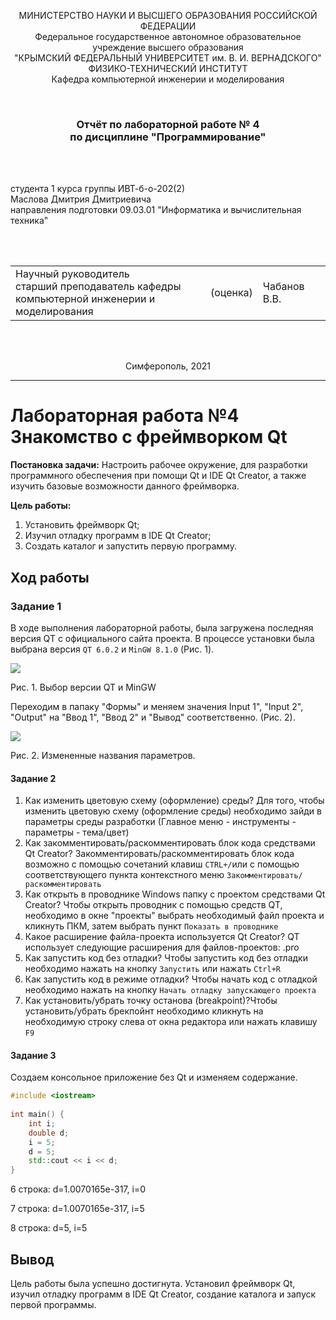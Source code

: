 <p align="center">МИНИСТЕРСТВО НАУКИ  И ВЫСШЕГО ОБРАЗОВАНИЯ РОССИЙСКОЙ ФЕДЕРАЦИИ<br>
Федеральное государственное автономное образовательное учреждение высшего образования<br>
"КРЫМСКИЙ ФЕДЕРАЛЬНЫЙ УНИВЕРСИТЕТ им. В. И. ВЕРНАДСКОГО"<br>
ФИЗИКО-ТЕХНИЧЕСКИЙ ИНСТИТУТ<br>
Кафедра компьютерной инженерии и моделирования</p>
<br>
<h3 align="center">Отчёт по лабораторной работе № 4<br> по дисциплине "Программирование"</h3>
<br><br>
<p>студента 1 курса группы ИВТ-б-о-202(2)<br>
Маслова Дмитрия Дмитриевича<br>
направления подготовки 09.03.01 "Информатика и вычислительная техника"</p>
<br><br>
<table>
<tr><td>Научный руководитель<br> старший преподаватель кафедры<br> компьютерной инженерии и моделирования</td>
<td>(оценка)</td>
<td>Чабанов В.В.</td>
</tr>
</table>
<br><br>
<p align="center">Симферополь, 2021</p>
<hr>

# Лабораторная работа №4 Знакомство с фреймворком Qt
**Постановка задачи:**
Настроить рабочее окружение, для разработки программного обеспечения при помощи Qt и IDE Qt Creator, а также изучить базовые возможности данного фреймворка.

**Цель работы:** 
1.  Установить фреймворк Qt;
2.  Изучил отладку программ в IDE Qt Creator; 
3.	Создать каталог и запустить первую программу.

## Ход работы

### Задание 1
 В ходе выполнения лабораторной работы, была загружена последняя версия QT с официального сайта проекта. В процессе установки была выбрана версия `QT 6.0.2` и `MinGW 8.1.0` (Рис. 1).
 
 ![](D:\KFU\Programming\Programming\Lab\04\image)

Рис. 1. Выбор версии QT и MinGW

Переходим в папаку "Формы" и меняем значения Input 1", "Input 2", "Output" на "Ввод 1", "Ввод 2" и "Вывод" соответственно. (Рис. 2).

![](D:\KFU\Programming\Programming\Lab\04\image)

Рис. 2. Измененные названия параметров.

#### Задание 2
1. Как изменить цветовую схему (оформление) среды? Для того, чтобы изменить цветовую схему (оформление среды) необходимо зайди в параметры среды разработки (Главное меню - инструменты - параметры - тема/цвет)
2. Как закомментировать/раскомментировать блок кода средствами Qt Creator? Закомментировать/раскомментировать блок кода возможно с помощью сочетаний клавиш `CTRL+/`или с помощью соответствующего пункта контекстного меню `Закомментировать/раскомментировать`
3. Как открыть в проводнике Windows папку с проектом средствами Qt Creator? Чтобы открыть проводник с помощью средств QT, необходимо в окне "проекты" выбрать необходимый файл проекта и кликнуть ПКМ, затем выбрать пункт `Показать в проводнике`
4. Какое расширение файла-проекта используется Qt Creator? QT использует следующие расширения для файлов-проектов: .pro
5. Как запустить код без отладки? Чтобы запустить код без отладки необходимо нажать на кнопку `Запустить` или нажать `Ctrl+R`
6. Как запустить код в режиме отладки? Чтобы начать код с отладкой необходимо нажать на кнопку `Начать отладку запускающего проекта`
7. Как установить/убрать точку останова (breakpoint)?Чтобы установить/убрать брекпойнт необходимо кликнуть на необходимую строку слева от окна редактора или нажать клавишу `F9`
#### Задание 3
Создаем консольное приложение без Qt и изменяем содержание.

```c++
#include <iostream>
 
int main() {
    int i;
    double d;
    i = 5;
    d = 5;
    std::cout << i << d;
}
```
6 строка: d=1.0070165e-317, i=0

7 строка: d=1.0070165e-317, i=5

8 строка: d=5, i=5

## Вывод
Цель работы была успешно достигнута. Установил фреймворк Qt, изучил отладку программ в IDE Qt Creator, создание каталога и запуск первой программы.